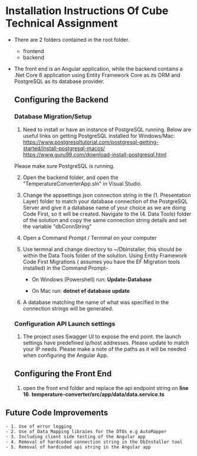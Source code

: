 # Installation Instructions Of Cube Technical Assignment

- There are 2 folders contained in the root folder.
  - frontend
  - backend
- The front end is an Angular application, while the backend contains a .Net Core 6 application using
  Entity Framework Core as its ORM and PostgreSQL as its database provider.

  ## Configuring the Backend

  ### Database Migration/Setup

  1. Need to install or have an instance of PostgreSQL running. Below are useful links on getting PostgreSQL
     installed for Windows/Mac:
     https://www.postgresqltutorial.com/postgresql-getting-started/install-postgresql-macos/
     https://www.guru99.com/download-install-postgresql.html

  Please make sure PostgreSQL is running.

  2. Open the backend folder, and open the "TemperatureConverterApp.sln" in Visual Studio.

  3. Change the appsettings json connection string in the (1. Presentation Layer) folder to match your database connection of
     the PostgreSQL Server and give it a database name of your choice as we are doing Code First, so it will be created.
     Navigate to the (4. Data Tools) folder of the solution and copy the same connection string details and set the variable
     "dbConnString"

  4. Open a Command Prompt / Terminal on your computer

  5. Use termnal and change directory to ~/DbInstaller, this should be within the Data Tools folder of the solution.
     Using Entity Framework Code First Migrations ( assumes you have the EF Migration tools installed) in the
     Command Prompt-

     - On Windows (Powershell) run: **Update-Database**

     - On Mac run: **dotnet ef database update**

  6. A database matching the name of what was specified in the connection strings will be generated.

  ### Configuration API Launch settings

  1.  The project uses Swagger UI to expose the end point. the launch settings have predefined ip/host addresses. Please update
      to match your IP needs. Please make a note of the paths as it will be needed when configuring the Angular App.

  ## Configuring the Front End

  1.  open the front end folder and replace the api endpoint string on **line 16**.
      **temperature-converter/src/app/data/data.service.ts**

## Future Code Improvements

    - 1. Use of error logging
    - 2. Use of Data Mapping libraies for the DTOs e.g AutoMapper
    - 3. Including client side testing of the Angular app
    - 4. Removal of hardcoded connection string in the DbInstaller tool
    - 5. Removal of hardcoded api string in the Angular app

